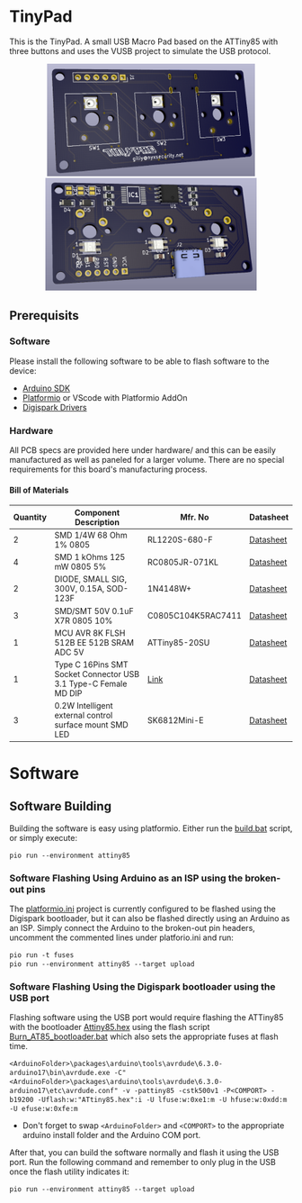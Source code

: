 # TinyPad
This is the TinyPad. A small USB Macro Pad based on the ATTiny85 with three buttons and uses the VUSB project to simulate the USB protocol.


<p align="center">
  <img src="https://raw.githubusercontent.com/gili-yankovitch/tinypad/main/hardware/TinyPad-Front.png" height="200"> <img src="https://raw.githubusercontent.com/gili-yankovitch/tinypad/main/hardware/TinyPad-Back.png" height="200">
</p>

## Prerequisits
### Software
Please install the following software to be able to flash software to the device:
* [Arduino SDK](https://www.arduino.cc/en/software)
* [Platformio](https://platformio.org/install/cli) or VScode with Platformio AddOn
* [Digispark Drivers](https://github.com/digistump/DigistumpArduino/releases/download/1.6.7/Digistump.Drivers.zip)

### Hardware
All PCB specs are provided here under hardware/ and this can be easily manufactured as well as paneled for a larger volume. There are no special requirements for this board's manufacturing process.

#### Bill of Materials
| Quantity | Component Description | Mfr. No | Datasheet |
|----------|-----------------------|---------|-----------|
| 2 | SMD 1/4W 68 Ohm 1% 0805  | RL1220S-680-F | [Datasheet](https://www.mouser.co.il/datasheet/2/392/n_catalog_partition08_en-1545266.pdf) |
| 4 | SMD 1 kOhms 125 mW 0805 5% | RC0805JR-071KL | [Datasheet](https://www.mouser.co.il/datasheet/2/447/PYu_RC_Group_51_RoHS_L_11-1984063.pdf) |
| 2 | DIODE, SMALL SIG, 300V, 0.15A, SOD-123F | 1N4148W+ | [Datasheet](https://admin.lion.co.il/api/documents?lion_sku=F5GHRC&file=0) |
| 3 | SMD/SMT 50V 0.1uF X7R 0805 10% | C0805C104K5RAC7411 | [Datasheet](https://www.mouser.co.il/datasheet/2/212/KEM_C1002_X7R_SMD-1102033.pdf) |
| 1 | MCU AVR 8K FLSH 512B EE 512B SRAM ADC 5V | ATTiny85-20SU | [Datasheet](https://www.mouser.co.il/datasheet/2/268/Atmel_2586_AVR_8_bit_Microcontroller_ATtiny25_ATti-1315542.pdf) |
| 1 | Type C 16Pins SMT Socket Connector USB 3.1 Type-C Female MD DIP | [Link](https://www.aliexpress.com/item/4001076043694.html?spm=a2g0o.order_list.0.0.2e2f1802zEBigU) | [Datasheet](https://ae01.alicdn.com/kf/H1e697b3dd3c54072b04ede95a2d44105H.jpg)
| 3 | 0.2W Intelligent external control surface mount SMD LED | SK6812Mini-E | [Datasheet](https://cdn-shop.adafruit.com/product-files/4960/4960_SK6812MINI-E_REV02_EN.pdf) |

# Software
## Software Building
Building the software is easy using platformio. Either run the [build.bat](build.bat) script, or simply execute:
```
pio run --environment attiny85
```

### Software Flashing Using Arduino as an ISP using the broken-out pins
The [platformio.ini](platformio.ini) project is currently configured to be flashed using the Digispark bootloader, but it can also be flashed directly using an Arduino as an ISP. Simply connect the Arduino to the broken-out pin headers, uncomment the commented lines under platforio.ini and run:
```
pio run -t fuses
pio run --environment attiny85 --target upload
```

### Software Flashing Using the Digispark bootloader using the USB port
Flashing software using the USB port would require flashing the ATTiny85 with the bootloader [Attiny85.hex](Digistump/bootloader/ATtiny85.hex) using the flash script [Burn_AT85_bootloader.bat](Digistump/bootloader/Burn_AT85_bootloader.bat) which also sets the appropriate fuses at flash time.
```
<ArduinoFolder>\packages\arduino\tools\avrdude\6.3.0-arduino17\bin\avrdude.exe -C"<ArduinoFolder>\packages\arduino\tools\avrdude\6.3.0-arduino17\etc\avrdude.conf" -v -pattiny85 -cstk500v1 -P<COMPORT> -b19200 -Uflash:w:"ATtiny85.hex":i -U lfuse:w:0xe1:m -U hfuse:w:0xdd:m -U efuse:w:0xfe:m
```
* Don't forget to swap `<ArduinoFolder>` and `<COMPORT>` to the appropriate arduino install folder and the Arduino COM port.

After that, you can build the software normally and flash it using the USB port. Run the following command and remember to only plug in the USB once the flash utility indicates it:
```
pio run --environment attiny85 --target upload
```
